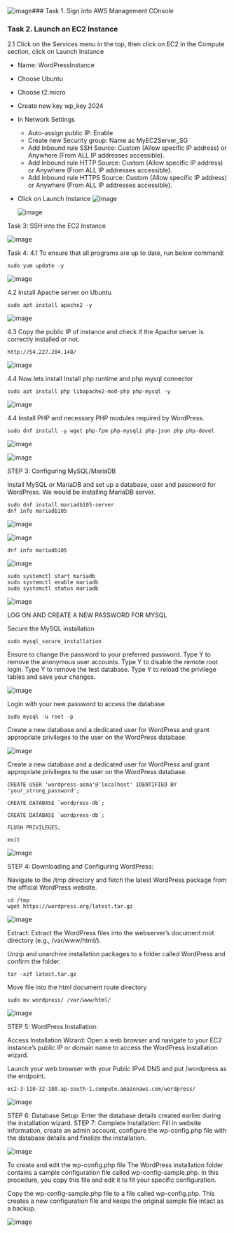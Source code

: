 ![image](https://github.com/Asma09Akram/Deploying-Wordpress-on-EC2/assets/124654068/3d45ea81-429f-4faf-a1dd-eb12eac73a7b)### Task 1. Sign into AWS Management COnsole
### Task 2. Launch an EC2 Instance
2.1 Click on the Services menu in the top, then click on EC2 in the Compute section, click on Launch Instance
* Name: WordPressInstance
* Choose Ubuntu
* Choose t2.micro
* Create new key wp_key 2024
* In Network Settings
   * Auto-assign public IP: Enable
   * Create new Security group: Name as MyEC2Server_SG
   * Add Inbound rule SSH Source: Custom (Allow specific IP address) or Anywhere (From ALL IP addresses accessible).
   * Add Inbound rule HTTP Source: Custom (Allow specific IP address) or Anywhere (From ALL IP addresses accessible).
   * Add Inbound rule HTTPS Source: Custom (Allow specific IP address) or Anywhere (From ALL IP addresses accessible).
* Click on Launch Instance
  ![image](https://github.com/Asma09Akram/Deploying-Wordpress-on-EC2/assets/124654068/7202d9e3-3df9-40be-8373-79311b53fade)


  ![image](https://github.com/Asma09Akram/Deploying-Wordpress-on-EC2/assets/124654068/5bce7557-f1a1-4e91-8a8e-819ff8386a9f)


Task 3: SSH into the EC2 Instance

![image](https://github.com/Asma09Akram/Deploying-Wordpress-on-EC2/assets/124654068/caf88d03-5d67-4916-bf3f-cede29c818a6)

Task 4: 
4.1 To ensure that all programs are up to date, run below command:

``` 
sudo yum update -y
```

![image](https://github.com/Asma09Akram/Deploying-Wordpress-on-EC2/assets/124654068/2c8622b7-1671-4b8f-afcd-e6c27afcbe95)


4.2 Install Apache server on Ubuntu

``` 
sudo apt install apache2 -y
```

![image](https://github.com/Asma09Akram/Deploying-Wordpress-on-EC2/assets/124654068/793eb8cb-6567-4145-b224-55b3b80b1e8c)

4.3 Copy the public IP of instance and check if the Apache server is correctly installed or not.

```
http://54.227.204.148/
```
![image](https://github.com/Asma09Akram/Deploying-Wordpress-on-EC2/assets/124654068/2a047d97-2da8-47dd-b6a0-e13ed699a4cf)


4.4  Now lets install Install php runtime and php mysql connector
``` 
sudo apt install php libapache2-mod-php php-mysql -y
```

![image](https://github.com/Asma09Akram/Deploying-Wordpress-on-EC2/assets/124654068/9e424c7a-db61-4c0b-bb7e-496fbcbd5c52)


4.4 Install PHP and necessary PHP modules required by WordPress.

``` 
sudo dnf install -y wget php-fpm php-mysqli php-json php php-devel
```


![image](https://github.com/Asma09Akram/Deploying-Wordpress-on-EC2/assets/124654068/682e9d85-becc-4397-8132-788b56627866)



![image](https://github.com/Asma09Akram/Deploying-Wordpress-on-EC2/assets/124654068/18a7e809-e3a1-42fc-85b7-be22f0143d8e)



STEP 3: Configuring MySQL/MariaDB

Install MySQL or MariaDB and set up a database, user and password for WordPress. We would be installing MariaDB server.

```
sudo dnf install mariadb105-server
dnf info mariadb105
```

![image](https://github.com/Asma09Akram/Deploying-Wordpress-on-EC2/assets/124654068/df7ef65b-f2bd-440f-a5a6-7fde8348d62c)


![image](https://github.com/Asma09Akram/Deploying-Wordpress-on-EC2/assets/124654068/fceccdac-5185-402b-81b0-009cf94a713d)

```dnf info mariadb105```


![image](https://github.com/Asma09Akram/Deploying-Wordpress-on-EC2/assets/124654068/91784474-c25f-4aae-ac60-cbe7973ad9be)


```
sudo systemctl start mariadb
sudo systemctl enable mariadb
sudo systemctl status mariadb
```



![image](https://github.com/Asma09Akram/Deploying-Wordpress-on-EC2/assets/124654068/aaaafd93-76e8-45f9-9888-a80cf433cd82)

LOG ON AND CREATE A NEW PASSWORD FOR MYSQL

Secure the MySQL installation

```
sudo mysql_secure_installation

```


Ensure to change the password to your preferred password.
Type Y to remove the anonymous user accounts.
Type Y to disable the remote root login.
Type Y to remove the test database.
Type Y to reload the privilege tables and save your changes.


![image](https://github.com/Asma09Akram/Deploying-Wordpress-on-EC2/assets/124654068/72267164-723d-4cd8-ab9b-5c2cec6943fd)

Login with your new password to access the database

```
sudo mysql -u root -p
```

Create a new database and a dedicated user for WordPress and grant appropriate privileges to the user on the WordPress database.

![image](https://github.com/Asma09Akram/Deploying-Wordpress-on-EC2/assets/124654068/aa008147-f4a4-4097-a82f-01365a8fd08c)


Create a new database and a dedicated user for WordPress and grant appropriate privileges to the user on the WordPress database.


```
CREATE USER 'wordpress-asma'@'localhost' IDENTIFIED BY 'your_strong_password';

CREATE DATABASE `wordpress-db`;

CREATE DATABASE `wordpress-db`;

FLUSH PRIVILEGES;

exit

```




![image](https://github.com/Asma09Akram/Deploying-Wordpress-on-EC2/assets/124654068/3b9a48ef-49be-4a5e-be0b-e363b7d3150a)



STEP 4: Downloading and Configuring WordPress:

Navigate to the /tmp directory and fetch the latest WordPress package from the official WordPress website.

```
cd /tmp
wget https://wordpress.org/latest.tar.gz
```

![image](https://github.com/Asma09Akram/Deploying-Wordpress-on-EC2/assets/124654068/8e25fc11-a5dd-47f9-855d-e03cb6c4a32d)


Extract: Extract the WordPress files into the webserver’s document root directory (e.g., /var/www/html/).

Unzip and unarchive installation packages to a folder called WordPress and confirm the folder.

```
tar -xzf latest.tar.gz
```



Move file into the html document route directory

```
sudo mv wordpress/ /var/www/html/
```

![image](https://github.com/Asma09Akram/Deploying-Wordpress-on-EC2/assets/124654068/c61f8723-4df6-45c3-a0fa-17499381fe54)


STEP 5: WordPress Installation:

Access Installation Wizard: Open a web browser and navigate to your EC2 instance’s public IP or domain name to access the WordPress installation wizard.

Launch your web browser with your Public IPv4 DNS and put /wordpress as the endpoint.


```
ec2-3-110-32-180.ap-south-1.compute.amazonaws.com/wordpress/
```


![image](https://github.com/Asma09Akram/Deploying-Wordpress-on-EC2/assets/124654068/32e97a82-3128-472f-9f08-b83479a5d926)


STEP 6: Database Setup: Enter the database details created earlier during the installation wizard.
STEP 7: Complete Installation: Fill in website information, create an admin account, configure the wp-config.php file with the database details and finalize the installation.


![image](https://github.com/Asma09Akram/Deploying-Wordpress-on-EC2/assets/124654068/200f0b7a-3505-43ad-a5fe-7af97197b3ab)


To create and edit the wp-config.php file
The WordPress installation folder contains a sample configuration file called wp-config-sample.php. In this procedure, you copy this file and edit it to fit your specific configuration.


Copy the wp-config-sample.php file to a file called wp-config.php. This creates a new configuration file and keeps the original sample file intact as a backup.


![image](https://github.com/Asma09Akram/Deploying-Wordpress-on-EC2/assets/124654068/522cccb1-2179-4e88-870d-167499515f93)










